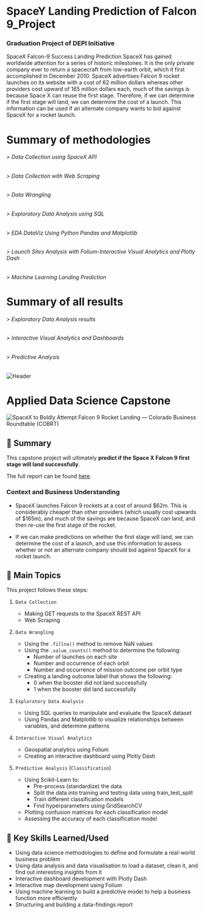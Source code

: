 # SpaceY Landing Prediction of Falcon 9_Project 
### Graduation Project of DEPI Initiative

SpaceX Falcon-9 Success Landing Prediction SpaceX has gained worldwide attention for a series of historic milestones. It is the only private company ever to return a spacecraft from low-earth orbit, which it first accomplished in December 2010. SpaceX advertises Falcon 9 rocket launches on its website with a cost of 62 million dollars whereas other providers cost upward of 165 million dollars each, much of the savings is because Space X can reuse the first stage. Therefore, if we can determine if the first stage will land, we can determine the cost of a launch. This information can be used if an alternate company wants to bid against SpaceX for a rocket launch.

# Summary of methodologies
###### > Data Collection using SpaceX API
###### > Data Collection with Web Scraping
###### > Data Wrangling
###### > Exploratory Data Analysis using SQL
###### > EDA DataViz Using Python Pandas and Matplotlib
###### > Launch Sites Analysis with Folium-Interactive Visual Analytics and Plotly Dash
###### > Machine Learning Landing Prediction

# Summary of all results
###### > Exploratory Data Analysis results
###### > Interactive Visual Analytics and Dashboards 
###### > Predictive Analysis 

<img src="https://user-images.githubusercontent.com/84391594/152703941-8c1b3e93-7358-4274-8c7d-b152d3132814.png" alt="Header"/> 

# Applied Data Science Capstone

 <img src="https://images.squarespace-cdn.com/content/v1/54cbd36ae4b0cc1bb3fd8657/1439483297772-V55HNN2QDOD6UA1OHTSH/elon_spacex-e1419882308278.png" alt="SpaceX to Boldly Attempt Falcon 9 Rocket Landing — Colorado Business  Roundtable (COBRT)"/> 


## 📄 Summary
This capstone project will ultimately **predict if the Space X Falcon 9 first stage will land successfully**. 

The full report can be found [here](https://shorturl.at/vB028).

### Context and Business Understanding
- SpaceX launches Falcon 9 rockets at a cost of around $62m. This is considerably cheaper than other providers (which usually cost upwards of $165m), and much of the savings are because SpaceX can land, and then re-use the first stage of the rocket. 

- If we can make predictions on whether the first stage will land, we can determine the cost of a launch, and use this information to assess whether or not an alternate company should bid against SpaceX for a rocket launch.

## 📑 Main Topics 
This project follows these steps:
1. `Data Collection`
    - Making GET requests to the SpaceX REST API
    - Web Scraping
    
2. `Data Wrangling` 
    - Using the `.fillna()` method to remove NaN values
    - Using the `.value_counts()` method to determine the following:
        - Number of launches on each site
        - Number and occurrence of each orbit
        - Number and occurrence of mission outcome per orbit type
    - Creating a landing outcome label that shows the following:
        - 0 when the booster did not land successfully
        - 1 when the booster did land successfully

3. `Exploratory Data Analysis`
    - Using SQL queries to manipulate and evaluate the SpaceX dataset
    - Using Pandas and Matplotlib to visualize relationships between variables, and determine patterns

4. `Interactive Visual Analytics`
    - Geospatial analytics using Folium
    - Creating an interactive dashboard using Plotly Dash

5. `Predictive Analysis` (`Classification`)
    - Using Scikit-Learn to:
        - Pre-process (standardize) the data
        - Split the data into training and testing data using train_test_split
        - Train different classification models
        - Find hyperparameters using GridSearchCV
    - Plotting confusion matrices for each classification model
    - Assessing the accuracy of each classification model

 



## 🔑 Key Skills Learned/Used 
- Using data science methodologies to define and formulate a real-world business problem
- Using data analysis and data visualisation to load a dataset, clean it, and find out interesting insights from it
- Interactive dashboard development with Plotly Dash
- Interactive map development using Folium
- Using machine learning to build a predictive model to help a business function more efficiently
- Structuring and building a data-findings report



